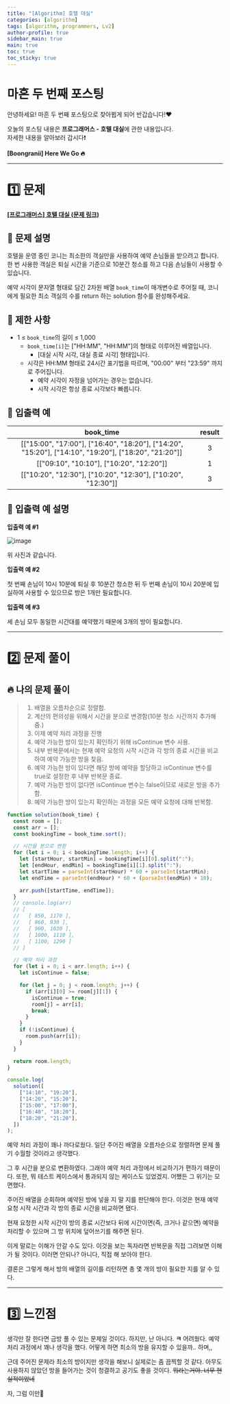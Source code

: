 ```yaml
---
title: "[Algorithm] 호텔 대실"
categories: [algorithm]
tags: [algorithm, programmers, Lv2]
author-profile: true
sidebar_main: true
main: true
toc: true
toc_sticky: true
---
```


# 마흔 두 번째 포스팅

안녕하세요! 마흔 두 번째 포스팅으로 찾아뵙게 되어 반갑습니다!♥

오늘의 포스팅 내용은 **프로그래머스 - 호텔 대실**에 관한 내용입니다. <br/>
자세한 내용을 알아보러 갑시다❗️

**[Boongranii] Here We Go 🔥**

---

# 1️⃣ 문제

[**[프로그래머스] 호텔 대실 (문제 링크)**](https://school.programmers.co.kr/learn/courses/30/lessons/155651)

## 💨 **문제 설명**

호텔을 운영 중인 코니는 최소한의 객실만을 사용하여 예약 손님들을 받으려고 합니다. 한 번 사용한 객실은 퇴실 시간을 기준으로 10분간 청소를 하고 다음 손님들이 사용할 수 있습니다.

예약 시각이 문자열 형태로 담긴 2차원 배열 `book_time`이 매개변수로 주어질 때, 코니에게 필요한 최소 객실의 수를 return 하는 solution 함수를 완성해주세요.

## 💨 **제한 사항**

- 1 ≤ `book_time`의 길이 ≤ 1,000
  - `book_time[i]`는 ["HH:MM", "HH:MM"]의 형태로 이루어진 배열입니다.
    - [대실 시작 시각, 대실 종료 시각] 형태입니다.
  - 시각은 HH:MM 형태로 24시간 표기법을 따르며, "00:00" 부터 "23:59" 까지로 주어집니다.
    - 예약 시각이 자정을 넘어가는 경우는 없습니다.
    - 시작 시각은 항상 종료 시각보다 빠릅니다.

## 💨 **입출력 예**

|                                              book_time                                               | result |
| :--------------------------------------------------------------------------------------------------: | :----: |
| [["15:00", "17:00"], ["16:40", "18:20"], ["14:20", "15:20"], ["14:10", "19:20"], ["18:20", "21:20"]] |   3    |
|                               [["09:10", "10:10"], ["10:20", "12:20"]]                               |   1    |
|                     [["10:20", "12:30"], ["10:20", "12:30"], ["10:20", "12:30"]]                     |   3    |

## 💨 **입출력 예 설명**

**입출력 예 #1** <br>

![image](https://github.com/bbjbc/bbjbc.github.io/assets/102457140/d89fb9aa-0dda-4c35-8629-8b5f273661cd) <br>

위 사진과 같습니다.

**입출력 예 #2** <br>

첫 번째 손님이 10시 10분에 퇴실 후 10분간 청소한 뒤 두 번째 손님이 10시 20분에 입실하여 사용할 수 있으므로 방은 1개만 필요합니다.

**입출력 예 #3** <br>

세 손님 모두 동일한 시간대를 예약했기 때문에 3개의 방이 필요합니다.

---

# 2️⃣ 문제 풀이

## 🔥 나의 문제 풀이

> 1. 배열을 오름차순으로 정렬함.
> 2. 계산의 편의성을 위해서 시간을 분으로 변경함(10분 청소 시간까지 추가해줌.)
> 3. 이제 예약 처리 과정을 진행
> 4. 예약 가능한 방이 있는지 확인하기 위해 isContinue 변수 사용.
> 5. 내부 반복문에서는 현재 예약 요청의 시작 시간과 각 방의 종료 시간을 비교하여 예약 가능한 방을 찾음.
> 6. 예약 가능한 방이 있다면 해당 방에 예약을 할당하고 isContinue 변수를 true로 설정한 후 내부 반복문 종료.
> 7. 예약 가능한 방이 없다면 isContinue 변수는 false이므로 새로운 방을 추가함.
> 8. 예약 가능한 방이 있는지 확인하는 과정을 모든 예약 요청에 대해 반복함.

```js
function solution(book_time) {
  const room = [];
  const arr = [];
  const bookingTime = book_time.sort();

  // 시간을 분으로 변환
  for (let i = 0; i < bookingTime.length; i++) {
    let [startHour, startMin] = bookingTime[i][0].split(":");
    let [endHour, endMin] = bookingTime[i][1].split(":");
    let startTime = parseInt(startHour) * 60 + parseInt(startMin);
    let endTime = parseInt(endHour) * 60 + (parseInt(endMin) + 10);

    arr.push([startTime, endTime]);
  }
  // console.log(arr)
  // [
  //   [ 850, 1170 ],
  //   [ 860, 930 ],
  //   [ 900, 1030 ],
  //   [ 1000, 1110 ],
  //   [ 1100, 1290 ]
  // ]

  // 예약 처리 과정
  for (let i = 0; i < arr.length; i++) {
    let isContinue = false;

    for (let j = 0; j < room.length; j++) {
      if (arr[i][0] >= room[j][1]) {
        isContinue = true;
        room[j] = arr[i];
        break;
      }
    }
    if (!isContinue) {
      room.push(arr[i]);
    }
  }

  return room.length;
}

console.log(
  solution([
    ["14:10", "19:20"],
    ["14:20", "15:20"],
    ["15:00", "17:00"],
    ["16:40", "18:20"],
    ["18:20", "21:20"],
  ])
);
```

예약 처리 과정이 꽤나 까다로웠다. 일단 주어진 배열을 오름차순으로 정렬하면 문제 풀기 수월할 것이라고 생각했다.

그 후 시간을 분으로 변환하였다. 그래야 예약 처리 과정에서 비교하기가 편하기 때문이다. 또한, 뭐 테스트 케이스에서 통과되지 않는 케이스도 있었겠지. 어쨌든 그 위기는 모면했다.

주어진 배열을 순회하며 예약된 방에 넣을 지 말 지를 판단해야 한다. 이것은 현재 예약 요청 시작 시간과 각 방의 종료 시간을 비교하면 됐다.

현재 요청한 시작 시간이 방의 종료 시간보다 뒤에 시간이면(즉, 크거나 같으면) 예약을 처리할 수 있으며 그 방 위치에 덮어쓰기를 해주면 된다.

이게 말로는 이해가 안갈 수도 있다. 이것을 보는 독자라면 반복문을 직접 그려보면 이해가 될 것이다. 이러면 안되나? 아니다, 직접 해 보아야 한다.

결론은 그렇게 해서 방의 배열의 길이를 리턴하면 총 몇 개의 방이 필요한 지를 알 수 있다.

---

# 3️⃣ 느낀점

생각만 잘 한다면 금방 풀 수 있는 문제일 것이다. 하지만, 난 아니다. **ㅋ** 어려웠다. 예약 처리 과정에서 꽤나 생각을 했다. 어떻게 하면 최소의 방을 유지할 수 있을까.. 하며,,

근데 주어진 문제라 최소의 방이지만 생각을 해보니 실제로는 좀 끔찍할 것 같다. 아무도 사용하지 않았던 방을 들어가는 것이 청결하고 공기도 좋을 것이다. ~~뭐라는거야. 너무 현실적이었네~~

자, 그럼 이만🐙
